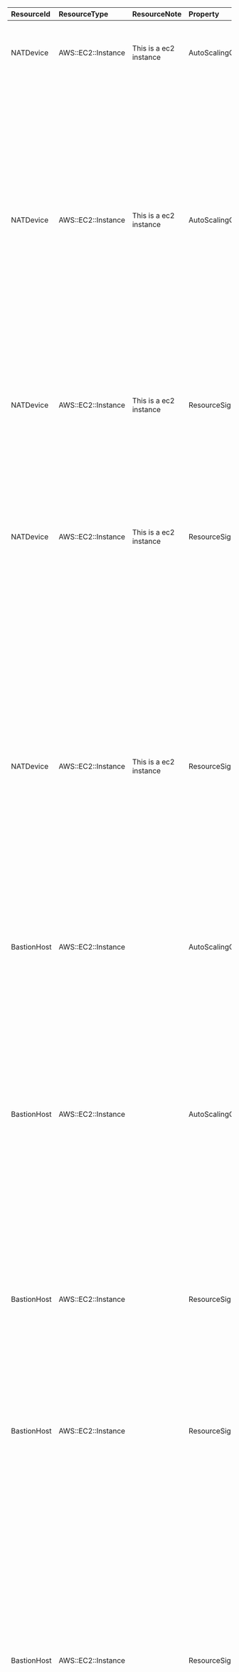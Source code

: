 | ResourceId   | ResourceType       | ResourceNote           | Property                                                | Value   | Description                                                                                                                                                                                                                                                                                                                                                                                                                                                                                                                                                                                                                                     | Required   | Type    | Default   | Filename             |
|:-------------|:-------------------|:-----------------------|:--------------------------------------------------------|:--------|:------------------------------------------------------------------------------------------------------------------------------------------------------------------------------------------------------------------------------------------------------------------------------------------------------------------------------------------------------------------------------------------------------------------------------------------------------------------------------------------------------------------------------------------------------------------------------------------------------------------------------------------------|:-----------|:--------|:----------|:---------------------|
| NATDevice    | AWS::EC2::Instance | This is a ec2 instance | AutoScalingCreationPolicy                               |         | For an Auto Scaling group replacement update, specifies how many instances must signal success for the update to succeed.                                                                                                                                                                                                                                                                                                                                                                                                                                                                                                                       |            |         |           | sample-template.json |
| NATDevice    | AWS::EC2::Instance | This is a ec2 instance | AutoScalingCreationPolicy.MinSuccessfulInstancesPercent | 80      | Specifies the percentage of instances in an Auto Scaling replacement update that must signal success for the update to succeed. You can specify a value from 0 to 100. CloudFormation rounds to the nearest tenth of a percent. For example, if you update five instances with a minimum successful percentage of 50, three instances must signal success. If an instance doesn't send a signal within the time specified by the Timeout property, CloudFormation assumes that the instance wasn't created.                                                                                                                                     | No         | Integer | 100       | sample-template.json |
| NATDevice    | AWS::EC2::Instance | This is a ec2 instance | ResourceSignal                                          |         | When CloudFormation creates the associated resource, configures the number of required success signals and the length of time that CloudFormation waits for those signals.                                                                                                                                                                                                                                                                                                                                                                                                                                                                      |            |         |           | sample-template.json |
| NATDevice    | AWS::EC2::Instance | This is a ec2 instance | ResourceSignal.Count                                    | 10      | The number of success signals CloudFormation must receive before it sets the resource status as CREATE_COMPLETE. If the resource receives a failure signal or doesn't receive the specified number of signals before the timeout period expires, the resource creation fails and CloudFormation rolls the stack back.                                                                                                                                                                                                                                                                                                                           | No         | Integer | 1         | sample-template.json |
| NATDevice    | AWS::EC2::Instance | This is a ec2 instance | ResourceSignal.Timeout                                  | PT5M    | The length of time that CloudFormation waits for the number of signals that was specified in the Count property. The timeout period starts after CloudFormation starts creating the resource, and the timeout expires no sooner than the time you specify but can occur shortly thereafter. The maximum time that you can specify is 12 hours. The value must be in ISO8601 duration format, in the form: PT#H#M#S, where each # is the number of hours, minutes, and seconds, respectively. For best results, specify a period of time that gives your instances plenty of time to get up and running. A shorter timeout can cause a rollback. | No         | String  | PT5M      | sample-template.json |
| BastionHost  | AWS::EC2::Instance |                        | AutoScalingCreationPolicy                               |         | For an Auto Scaling group replacement update, specifies how many instances must signal success for the update to succeed.                                                                                                                                                                                                                                                                                                                                                                                                                                                                                                                       |            |         |           | sample-template.json |
| BastionHost  | AWS::EC2::Instance |                        | AutoScalingCreationPolicy.MinSuccessfulInstancesPercent |         | Specifies the percentage of instances in an Auto Scaling replacement update that must signal success for the update to succeed. You can specify a value from 0 to 100. CloudFormation rounds to the nearest tenth of a percent. For example, if you update five instances with a minimum successful percentage of 50, three instances must signal success. If an instance doesn't send a signal within the time specified by the Timeout property, CloudFormation assumes that the instance wasn't created.                                                                                                                                     | No         | Integer | 100       | sample-template.json |
| BastionHost  | AWS::EC2::Instance |                        | ResourceSignal                                          |         | When CloudFormation creates the associated resource, configures the number of required success signals and the length of time that CloudFormation waits for those signals.                                                                                                                                                                                                                                                                                                                                                                                                                                                                      |            |         |           | sample-template.json |
| BastionHost  | AWS::EC2::Instance |                        | ResourceSignal.Count                                    |         | The number of success signals CloudFormation must receive before it sets the resource status as CREATE_COMPLETE. If the resource receives a failure signal or doesn't receive the specified number of signals before the timeout period expires, the resource creation fails and CloudFormation rolls the stack back.                                                                                                                                                                                                                                                                                                                           | No         | Integer | 1         | sample-template.json |
| BastionHost  | AWS::EC2::Instance |                        | ResourceSignal.Timeout                                  |         | The length of time that CloudFormation waits for the number of signals that was specified in the Count property. The timeout period starts after CloudFormation starts creating the resource, and the timeout expires no sooner than the time you specify but can occur shortly thereafter. The maximum time that you can specify is 12 hours. The value must be in ISO8601 duration format, in the form: PT#H#M#S, where each # is the number of hours, minutes, and seconds, respectively. For best results, specify a period of time that gives your instances plenty of time to get up and running. A shorter timeout can cause a rollback. | No         | String  | PT5M      | sample-template.json |